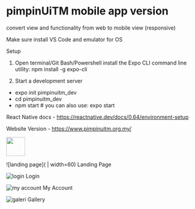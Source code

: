 # pimpinUiTM mobile app version
convert view and functionality from web to mobile view (responsive)

Make sure install VS Code and emulator for OS

Setup
1. Open terminal/Git Bash/Powershell
install the Expo CLI command line utility:
npm install -g expo-cli

2. Start a development server
- expo init pimpinuitm_dev
- cd pimpinuitm_dev
- npm start # you can also use: expo start

React Native docs - https://reactnative.dev/docs/0.64/environment-setup

Website Version - https://www.pimpinuitm.org.my/

<img src="https://user-images.githubusercontent.com/86862536/218356879-7e51a49d-3f75-4a24-b81e-aed2d7e30c8a.png" width="50px" height="50px">

![landing page]( | width=60)
Landing Page

![login](https://user-images.githubusercontent.com/86862536/218356872-e770f958-94f0-42e6-ae3a-a5d5d92feeec.png)
Login

![my account](https://user-images.githubusercontent.com/86862536/218356884-57991607-2581-4c0e-b2cb-0445127363a4.png)
My Account

![galeri](https://user-images.githubusercontent.com/86862536/218356888-99bc8fa4-1a60-4ea9-8bc6-777ba62956d7.png)
Gallery
